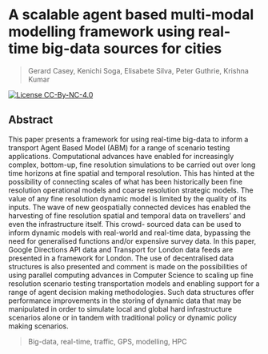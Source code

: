 # A scalable agent based multi-modal modelling framework using real-time big-data sources for cities
> Gerard Casey, Kenichi Soga, Elisabete Silva, Peter Guthrie, Krishna Kumar

[![License CC-By-NC-4.0](https://img.shields.io/badge/license-CC--By--NC--4.0-brightgreen.svg)](https://creativecommons.org/licenses/by-nc-nd/4.0/)


## Abstract  
This paper presents a framework for using real-time big-data to inform a transport Agent Based
Model (ABM) for a range of scenario testing applications. Computational advances have enabled
for increasingly complex, bottom-up, fine resolution simulations to be carried out over long time
horizons at fine spatial and temporal resolution. This has hinted at the possibility of connecting
scales of what has been historically been fine resolution operational models and coarse resolution
strategic models. The value of any fine resolution dynamic model is limited by the quality of its
inputs. The wave of new geospatially connected devices has enabled the harvesting of fine
resolution spatial and temporal data on travellers’ and even the infrastructure itself. This crowd-
sourced data can be used to inform dynamic models with real-world and real-time data,
bypassing the need for generalised functions and/or expensive survey data. In this paper, Google
Directions API data and Transport for London data feeds are presented in a framework for
London. The use of decentralised data structures is also presented and comment is made on the
possibilities of using parallel computing advances in Computer Science to scaling up fine
resolution scenario testing transportation models and enabling support for a range of agent
decision making methodologies. Such data structures offer performance improvements in the
storing of dynamic data that may be manipulated in order to simulate local and global hard
infrastructure scenarios alone or in tandem with traditional policy or dynamic policy making
scenarios.

> Big-data, real-time, traffic, GPS, modelling, HPC
